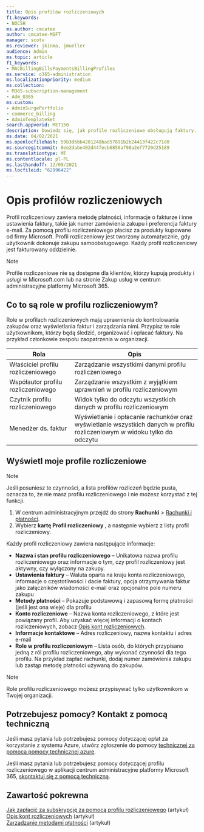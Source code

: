 ```yaml
---
title: Opis profilów rozliczeniowych
f1.keywords:
- NOCSH
ms.author: cmcatee
author: cmcatee-MSFT
manager: scotv
ms.reviewer: jkinma, jmueller
audience: Admin
ms.topic: article
f1_keywords:
- MACBillingBillsPaymentsBillingProfiles
ms.service: o365-administration
ms.localizationpriority: medium
ms.collection:
- M365-subscription-management
- Adm_O365
ms.custom:
- AdminSurgePortfolio
- commerce_billing
- AdminTemplateSet
search.appverid: MET150
description: Dowiedz się, jak profile rozliczeniowe obsługują faktury.
ms.date: 04/02/2021
ms.openlocfilehash: 59b3d6bb4201248bad57891b2b24413f422c71d0
ms.sourcegitcommit: 0ee2dabe402d44fecb6856af98a2ef7720d25189
ms.translationtype: MT
ms.contentlocale: pl-PL
ms.lasthandoff: 12/09/2021
ms.locfileid: "62996422"
---
```

# <a name="understand-billing-profiles"></a>Opis profilów rozliczeniowych

Profil rozliczeniowy zawiera metodę płatności, informacje o fakturze i inne ustawienia faktury, takie jak numer zamówienia zakupu i preferencja faktury e-mail. Za pomocą profilu rozliczeniowego płacisz za produkty kupowane od firmy Microsoft. Profil rozliczeniowy jest tworzony automatycznie, gdy użytkownik dokonuje zakupu samoobsługowego. Każdy profil rozliczeniowy jest fakturowany oddzielnie.

> [!NOTE]
>
> Profile rozliczeniowe nie są dostępne dla klientów, którzy kupują produkty i usługi w Microsoft.com  lub na stronie Zakup usług w centrum administracyjne platformy Microsoft 365.

## <a name="what-are-billing-profile-roles"></a>Co to są role w profilu rozliczeniowym?

Role w profilach rozliczeniowych mają uprawnienia do kontrolowania zakupów oraz wyświetlania faktur i zarządzania nimi. Przypisz te role użytkownikom, którzy będą śledzić, organizować i opłacać faktury. Na przykład członkowie zespołu zaopatrzenia w organizacji.

| Rola                         | Opis                                                                      |
|----------------------------- |--------------------------------------------------------------------------------- |
| Właściciel profilu rozliczeniowego        | Zarządzanie wszystkimi danymi profilu rozliczeniowego                                          |
| Współautor profilu rozliczeniowego  | Zarządzanie wszystkim z wyjątkiem uprawnień w profilu rozliczeniowym                        |
| Czytnik profilu rozliczeniowego       | Widok tylko do odczytu wszystkich danych w profilu rozliczeniowym                                |
| Menedżer ds. faktur              | Wyświetlanie i opłacanie rachunków oraz wyświetlanie wszystkich danych w profilu rozliczeniowym w widoku tylko do odczytu  |

## <a name="view-my-billing-profiles"></a>Wyświetl moje profile rozliczeniowe

> [!NOTE]
>
> Jeśli posuniesz te czynności, a lista profilów rozliczeń będzie pusta, oznacza to, że nie masz profilu rozliczeniowego i nie możesz korzystać z tej funkcji.

1. W centrum administracyjnym przejdź do strony **Rachunki** \> <a href="https://go.microsoft.com/fwlink/p/?linkid=2102895" target="_blank">Rachunki i płatności</a>.
2. Wybierz **kartę Profil rozliczeniowy** , a następnie wybierz z listy profil rozliczeniowy.

Każdy profil rozliczeniowy zawiera następujące informacje:

- **Nazwa i stan profilu rozliczeniowego** &ndash; Unikatowa nazwa profilu rozliczeniowego oraz informacje o tym, czy profil rozliczeniowy jest aktywny, czy wyłączony na zakupy.
- **Ustawienia faktury** &ndash; Waluta oparta na kraju konta rozliczeniowego, informacje o częstotliwości i dacie faktury, opcja otrzymywania faktur jako załączników wiadomości e-mail oraz opcjonalne pole numeru zakupu
- **Metody płatności** &ndash; Pokazuje podstawową i zapasową formę płatności (jeśli jest ona wieje) dla profilu
- **Konto rozliczeniowe** &ndash; Nazwa konta rozliczeniowego, z które jest powiązany profil. Aby uzyskać więcej informacji o kontach rozliczeniowych, zobacz [Opis kont rozliczeniowych](../manage-billing-accounts.md).
- **Informacje kontaktowe** &ndash; Adres rozliczeniowy, nazwa kontaktu i adres e-mail
- **Role w profilu rozliczeniowym** &ndash; Lista osób, do których przypisano jedną z ról profilu rozliczeniowego, aby wykonać czynności dla tego profilu. Na przykład zapłać rachunki, dodaj numer zamówienia zakupu lub zastąp metodę płatności używaną do zakupów.

> [!NOTE]
>
> Role profilu rozliczeniowego możesz przypisywać tylko użytkownikom w Twojej organizacji.

## <a name="need-help-contact-support"></a>Potrzebujesz pomocy? Kontakt z pomocą techniczną

Jeśli masz pytania lub potrzebujesz pomocy dotyczącej opłat za korzystanie z systemu Azure, utwórz zgłoszenie do pomocy <a href="https://portal.azure.com/#blade/Microsoft_Azure_Support/HelpAndSupportBlade/newsupportrequest" target="_blank">technicznej za pomocą pomocy technicznej azure</a>.

Jeśli masz pytania lub potrzebujesz pomocy dotyczącej profilu rozliczeniowego w aplikacji centrum administracyjne platformy Microsoft 365, [skontaktuj się z pomocą techniczną](../../admin/get-help-support.md).

## <a name="related-content"></a>Zawartość pokrewna

[Jak zapłacić za subskrypcję za pomocą profilu rozliczeniowego](pay-for-subscription-billing-profile.md) (artykuł)\
[Opis kont rozliczeniowych](../manage-billing-accounts.md) (artykuł)\
[Zarządzanie metodami płatności](manage-payment-methods.md) (artykuł)
